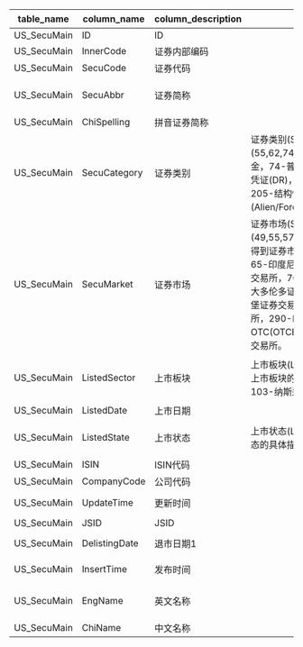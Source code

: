 | table_name | column_name | column_description | 注释| Annotation| 数据示例 |
|---|---|---|---|---|---|
| US_SecuMain| ID| ID | | | 457692670240 |
| US_SecuMain| InnerCode | 证券内部编码 | | | 7000005|
| US_SecuMain| SecuCode| 证券代码 | | | ZIONW|
| US_SecuMain| SecuAbbr| 证券简称 | | | Zions Bancorporation NA Warran |
| US_SecuMain| ChiSpelling | 拼音证券简称 | | | null |
| US_SecuMain| SecuCategory| 证券类别 | 证券类别(SecuCategory)与(CT_SystemConst)表中的DM字段关联，令LB = 1177 AND DM IN (55,62,74,75,78,101,201,202,203,204,205,206,207,208)，得到证券类别的具体描述：55-优先股，62-ETF基金，74-普通股，75-美国存托凭证（ADR），78-临时证券(Temporary)，101-全球存托凭证(GDR)，201-其他存托凭证(DR)，202-无投票权的存托凭证(NVDR)，203-具有权益特征的证券(Preferred Equity)，204-权利(Right)，205-结构性产品(Structured Products)，206-单位证券(Unit)，207-权证(Warrant)，208-外国证券(Alien/Foreign)。 | The security category (SecuCategory) is associated with the DM field in the (CT_SystemConst) table, with LB = 1177 AND DM IN (55,62,74,75,78,101,201,202,203,204,205,206,207,208), resulting in the specific description of the security category: 55 - Preference Shares, 62 - ETF Fund, 74 - Common Stock, 75 - American Depositary Receipt (ADR), 78 - Temporary Securities, 101 - Global Depositary Receipt (GDR), 201 - Other Depositary Receipts (DR), 202 - Non-Voting Depositary Receipt (NVDR), 203 - Securities with Equity Features (Preferred Equity), 204 - Rights, 205 - Structured Products, 206 - Unit Securities, 207 - Warrants, 208 - Foreign Securities (Alien/Foreign).| 207|
| US_SecuMain| SecuMarket| 证券市场 | 证券市场(SecuMarket)与(CT_SystemConst)表中的DM字段关联，令LB = 201 and DM IN (49,55,57,65,66,67,68,69,70,76,77,78,80,86,87,94,96,114,190,210,280,290,320,360,460,480,500,620)，得到证券市场的具体描述：49-澳大利亚证券交易所，55-巴西圣保罗证券交易所，57-马来西亚吉隆坡证券交易所，65-印度尼西亚证券交易所，66-泰国证券交易所，67-韩国首尔证券交易所，68-东京证券交易所，69-新加坡证券交易所，70-台湾证券交易所，76-美国证券交易所，77-美国纳斯达克证券交易所，78-纽约证券交易所，80-加拿大多伦多证券交易所，86-法国巴黎证券交易所，87-德国法兰克福证券交易所，94-瑞士证券交易所，96-约翰内斯堡证券交易所，114-德国证券交易所，190-韩国科斯达克交易所，210-印度国家证券交易所，280-菲律宾证券交易所，290-印度孟买证券交易所，320-俄罗斯莫斯科证券交易所，360-纽交所群岛交易所(NYSE Arca)，460-美国OTC(OTCBB和OtherOTC)，480-投资者交易所(IEX)，500-Cboe BZX US Equities Exchange，620-胡志明市证券交易所。 | The secuMarket is associated with the DM field in the CT_SystemConst table, where LB = 201 and DM IN (49,55,57,65,66,67,68,69,70,76,77,78,80,86,87,94,96,114,190,210,280,290,320,360,460,480,500,620), resulting in the specific description of the secuMarket: 49-Australian Securities Exchange, 55-Brazil Sao Paulo Securities Exchange, 57-Malaysia Kuala Lumpur Securities Exchange, 65-Indonesia Stock Exchange, 66-Thailand Stock Exchange, 67-South Korea Seoul Stock Exchange, 68-Tokyo Stock Exchange, 69-Singapore Stock Exchange, 70-Taiwan Stock Exchange, 76-U.S. Securities Exchange, 77-U.S. NASDAQ Stock Exchange, 78-New York Stock Exchange, 80-Canada Toronto Stock Exchange, 86-France Paris Stock Exchange, 87-Germany Frankfurt Stock Exchange, 94-Switzerland Stock Exchange, 96-Johannesburg Stock Exchange, 114-German Stock Exchange, 190-South Korea KOSDAQ Exchange, 210-India National Stock Exchange, 280-Philippines Stock Exchange, 290-India Mumbai Stock Exchange, 320-Russia Moscow Stock Exchange, 360-NYSE Arca, 460-U.S. OTC (OTCBB and OtherOTC), 480-Investors Exchange (IEX), 500-Cboe BZX US Equities Exchange, 620-Ho Chi Minh City Stock Exchange. | 77 |
| US_SecuMain| ListedSector| 上市板块 | 上市板块(ListedSector)与(CT_SystemConst)表中的DM字段关联，令LB = 207 AND DM IN (101,102,103)，得到上市板块的具体描述：101-纳斯达克全球精选市场（NASDAQ-GS），102-纳斯达克全球市场（NASDAQ-GM），103-纳斯达克资本市场（NASDAQ-CM）。 | The listed sector (ListedSector) is associated with the DM field in the (CT_SystemConst) table, with LB = 207 AND DM IN (101,102,103), resulting in the specific description of the listed sector: 101 - NASDAQ Global Select Market (NASDAQ-GS), 102 - NASDAQ Global Market (NASDAQ-GM), 103 - NASDAQ Capital Market (NASDAQ-CM).| 101|
| US_SecuMain| ListedDate| 上市日期 | | | null |
| US_SecuMain| ListedState | 上市状态 | 上市状态(ListedState)与(CT_SystemConst)表中的DM字段关联，令LB = 1176 and DM in (1,2,4,5,9)，得到上市状态的具体描述：1-上市，2-预上市，4-上市失败，5-终止，9-其他。| The listing status (ListedState) is associated with the DM field in the (CT_SystemConst) table, with LB = 1176 and DM in (1,2,4,5,9), yielding the specific description of the listing status: 1 - Listed, 2 - Pre-listed, 4 - Listing Failed, 5 - Terminated, 9 - Other. | 5|
| US_SecuMain| ISIN| ISIN代码 | | | null |
| US_SecuMain| CompanyCode | 公司代码 | | | 7005639|
| US_SecuMain| UpdateTime| 更新时间 | | | 2022-12-18 06:27:10.133|
| US_SecuMain| JSID| JSID | | | 694702053345 |
| US_SecuMain| DelistingDate | 退市日期1| | | 2020-05-26 12:00:00.000|
| US_SecuMain| InsertTime| 发布时间 | | | 2014-07-03 08:51:10.237|
| US_SecuMain| EngName | 英文名称 | | | Zions Bancorporation NA Warran |
| US_SecuMain| ChiName | 中文名称 | | | 齐昂银行集团 |